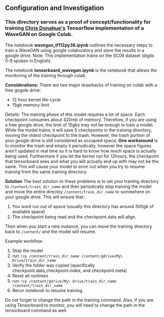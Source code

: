## Configuration and Investigation

### This directory serves as a proof of concept/functionality for training [Chris Donahue's](https://github.com/chrisdonahue/wavegan) Tensorflow implementation of a WaveGAN on Google Colab.
The notebook **wavegan_tf112py36.ipynb** outlines the necessary steps to train a WaveGAN using google colaboratory and store the results in a google drive.
Note: This implementation trains on the SC09 dataset (digits 0-9 spoken in English).

The notebook **tensorboard_wavegan.ipynb** is the notebook that allows the monitoring of the training through colab.

**Considerations:**
There are two major drawbacks of training on colab with a free gogole drive:
  - 12 hour kernel life-cycle
  - 15gb memory limit
  
Details:
The training phase of this model requires a lot of space. Each checkpoint consumes about 420mb of memory.  Therefore, if you are using a free google drive, the limit of 15gbs may not be enough to train a model. While the model trains, it will save 5 checkpoints in the training directory, moving the oldest checkpoint to the trash. However, the trash portion of your google drive is still considered as occupied space. **One workaround** is to monitor the trash and empty it periodically, however the space figures aren't updated in real time so it is hard to know how much space is actually being used. Furthermore if you let the kernel run for 12hours, the checkpoint that tensorboard sees and what you will actually end up with may not be the same.  This will cause your model to error out when you try to resume training from the same training directory.

**Solution**
The best solution to these problems is to set your training directory to ``` /content/train_dir_name ``` and then periodically stop  training the model and move the entire directoy ``` /content/train_dir_name ``` to somewhere on your google drive. This will ensure that:
  1. You wont run out of space (usually this directory has around 300gb of available space)
  2. The checkpoint being read and the checkpoint.data will align.  
  
Then when you start a new instance, you can move the training directory back to ```/content/``` and the model will resume.

Example workflow:
  1. Stop the model
  2. run ```!cp /content/train_dir_name /content/gdrive/My\ Drive/train_dir_name```
  3. Verify the folder was copied (specifically checkpoint.data,checkpoint.index, and checkpoint.meta)
  4. Reset all runtimes
  5. run ```!cp /content/gdrive/My\ Drive/train_dir_name /content/train_dir_name```
  6. Rerun notebook to resume training.
  
Do not forget to change the path in the training command. Also, if you are using Tensorboard to monitor, you will need to change the path in the tensorboard command as well.
